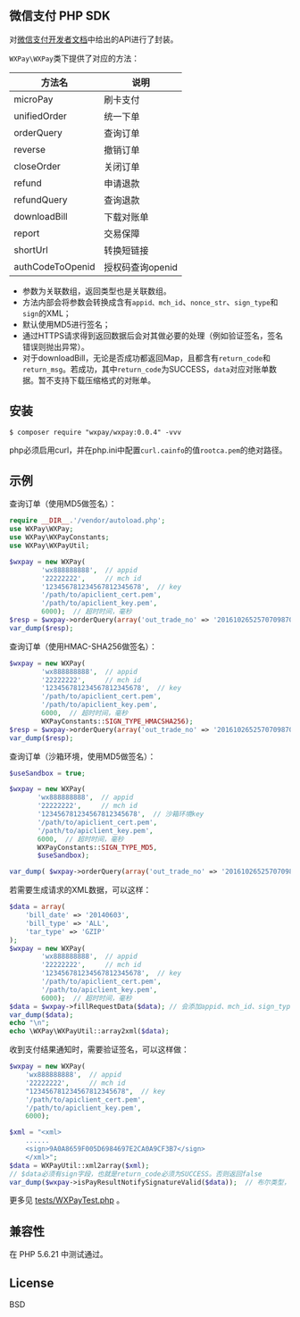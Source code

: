 微信支付 PHP SDK
---

对[微信支付开发者文档](https://pay.weixin.qq.com/wiki/doc/api/index.html)中给出的API进行了封装。

`WXPay\WXPay`类下提供了对应的方法：

|方法名 | 说明 |
|--------|--------|
|microPay| 刷卡支付 |
|unifiedOrder | 统一下单|
|orderQuery | 查询订单 |
|reverse | 撤销订单 |
|closeOrder|关闭订单|
|refund|申请退款|
|refundQuery|查询退款|
|downloadBill|下载对账单|
|report|交易保障|
|shortUrl|转换短链接|
|authCodeToOpenid|授权码查询openid|

* 参数为关联数组，返回类型也是关联数组。
* 方法内部会将参数会转换成含有`appid、mch_id`、`nonce_str`、`sign_type`和`sign`的XML；
* 默认使用MD5进行签名；
* 通过HTTPS请求得到返回数据后会对其做必要的处理（例如验证签名，签名错误则抛出异常）。
* 对于downloadBill，无论是否成功都返回Map，且都含有`return_code`和`return_msg`。若成功，其中`return_code`为SUCCESS，`data`对应对账单数据。暂不支持下载压缩格式的对账单。

## 安装

```
$ composer require "wxpay/wxpay:0.0.4" -vvv
```
php必须启用curl，并在php.ini中配置`curl.cainfo`的值`rootca.pem`的绝对路径。

## 示例
查询订单（使用MD5做签名）：
```php
require __DIR__.'/vendor/autoload.php';
use WXPay\WXPay;
use WXPay\WXPayConstants;
use WXPay\WXPayUtil;

$wxpay = new WXPay(
        'wx888888888',  // appid
        '22222222',     // mch id
        '123456781234567812345678',  // key
        '/path/to/apiclient_cert.pem',
        '/path/to/apiclient_key.pem',
        6000);  // 超时时间，毫秒
$resp = $wxpay->orderQuery(array('out_trade_no' => '201610265257070987061763'));
var_dump($resp);
```

查询订单（使用HMAC-SHA256做签名）：
```php
$wxpay = new WXPay(
        'wx888888888',  // appid
        '22222222',     // mch id
        '123456781234567812345678',  // key
        '/path/to/apiclient_cert.pem',
        '/path/to/apiclient_key.pem',
        6000,  // 超时时间，毫秒
        WXPayConstants::SIGN_TYPE_HMACSHA256);  
$resp = $wxpay->orderQuery(array('out_trade_no' => '201610265257070987061763'));
var_dump($resp);
```

查询订单（沙箱环境，使用MD5做签名）：
```php
$useSandbox = true;

$wxpay = new WXPay(
       'wx888888888',  // appid
       '22222222',     // mch id
       '123456781234567812345678',  // 沙箱环境key
       '/path/to/apiclient_cert.pem',
       '/path/to/apiclient_key.pem',
       6000,  // 超时时间，毫秒
       WXPayConstants::SIGN_TYPE_MD5,
       $useSandbox);

var_dump( $wxpay->orderQuery(array('out_trade_no' => '201610265257070987061763')) );
```

若需要生成请求的XML数据，可以这样：
```php
$data = array(
    'bill_date' => '20140603',
    'bill_type' => 'ALL',
    'tar_type' => 'GZIP'
);
$wxpay = new WXPay(
        'wx888888888',  // appid
        '22222222',     // mch id
        '123456781234567812345678',  // key
        '/path/to/apiclient_cert.pem',
        '/path/to/apiclient_key.pem',
        6000);  // 超时时间，毫秒
$data = $wxpay->fillRequestData($data); // 会添加appid、mch_id、sign_type、sign、nonce_str
var_dump($data);
echo "\n";
echo \WXPay\WXPayUtil::array2xml($data);
```

收到支付结果通知时，需要验证签名，可以这样做：
```php
$wxpay = new WXPay(
    'wx888888888',  // appid
    '22222222',     // mch id
    "123456781234567812345678",  // key
    '/path/to/apiclient_cert.pem',
    '/path/to/apiclient_key.pem',
    6000);

$xml = "<xml> 
    ......
    <sign>9A0A8659F005D6984697E2CA0A9CF3B7</sign> 
    </xml>";
$data = WXPayUtil::xml2array($xml);
// $data必须有sign字段，也就是return_code必须为SUCCESS。否则返回false
var_dump($wxpay->isPayResultNotifySignatureValid($data));  // 布尔类型，标识签名是否正确
```


更多见 [tests/WXPayTest.php](tests/WXPayTest.php) 。

## 兼容性
在 PHP 5.6.21 中测试通过。

## License
BSD
